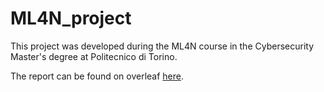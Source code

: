 # ML4N_project
This project was developed during the ML4N course in the Cybersecurity Master's degree at Politecnico di Torino.

The report can be found on overleaf [here](https://it.overleaf.com/5523969891tbfxzckbgtyn#4687df).